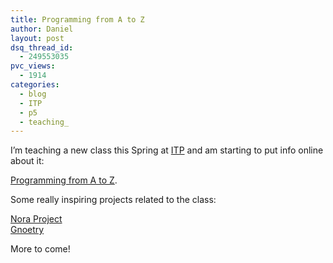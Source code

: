 ```yaml
---
title: Programming from A to Z
author: Daniel
layout: post
dsq_thread_id:
  - 249553035
pvc_views:
  - 1914
categories:
  - blog
  - ITP
  - p5
  - teaching_
---
```

<p>I&#8217;m teaching a new class this Spring at <a href="http://itp.nyu.edu">ITP</a> and am starting to put info online about it:</p>
<p><a href="http://www.shiffman.net/teaching/programming-from-a-to-z/">Programming from A to Z</a>.   </p>
<p>Some really inspiring projects related to the class:</p>
<p><a href="http://noraproject.org/">Nora Project</a><br />
<a href="http://www.beardofbees.com/gnoetry.html">Gnoetry</a></p>
<p>More to come!  </p>
